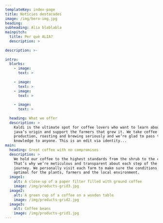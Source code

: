 ```yaml
---
templateKey: index-page
title: Notícies destacades
image: /img/hero-img.jpg
heading: 
subheading: Alia blablabla
mainpitch:
  title: Per què ALIA?
  description: >
    
description: >-
  
intro:
  blurbs:
    - image: 
      text: >
        
    - image: 
      text: >
    - image: 
      text: >
        
    - image:
      text: >
        
  heading: What we offer
  description: >
    Kaldi is the ultimate spot for coffee lovers who want to learn about their
    java’s origin and support the farmers that grew it. We take coffee
    production, roasting and brewing seriously and we’re glad to pass that
    knowledge to anyone. This is an edit via identity...
main:
  heading: Great coffee with no compromises
  description: >
    We hold our coffee to the highest standards from the shrub to the cup.
    That’s why we’re meticulous and transparent about each step of the coffee’s
    journey. We personally visit each farm to make sure the conditions are
    optimal for the plants, farmers and the local environment.
  image1:
    alt: A close-up of a paper filter filled with ground coffee
    image: /img/products-grid3.jpg
  image2:
    alt: A green cup of a coffee on a wooden table
    image: /img/products-grid2.jpg
  image3:
    alt: Coffee beans
    image: /img/products-grid1.jpg
---
```

